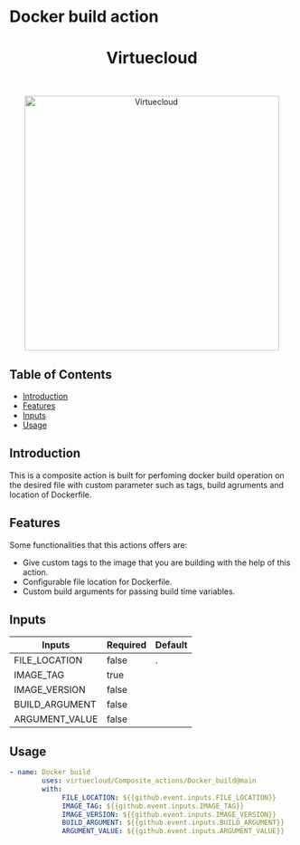 # Docker build action

<h1 align="center"> Virtuecloud </h1> <br>
<p align="center">
  <a href="https://virtuecloud.io/">
    <img alt="Virtuecloud" title="Virtuecloud" src="https://virtuecloud.io/assets/images/VitueCloud_Logo.png" width="450">
  </a>
</p>

## Table of Contents

- [Introduction](#introduction)
- [Features](#features)
- [Inputs](#inputs)
- [Usage](#usage)

## Introduction

This is a composite action is built for perfoming docker build operation on the desired file with custom parameter such as tags, build agruments and location of Dockerfile.

## Features

Some functionalities that this actions offers are:

* Give custom tags to the image that you are building with the help of this action.
* Configurable file location for Dockerfile.
* Custom build arguments for passing build time variables.


## Inputs

| Inputs  | Required | Default |
|---------|----------|---------|
|FILE_LOCATION|false|.|
|IMAGE_TAG|true| |
|IMAGE_VERSION|false| |
|BUILD_ARGUMENT|false| |
|ARGUMENT_VALUE|false| |


## Usage

```yaml
- name: Docker build
        uses: virtuecloud/Composite_actions/Docker_build@main
        with:
             FILE_LOCATION: ${{github.event.inputs.FILE_LOCATION}}
             IMAGE_TAG: ${{github.event.inputs.IMAGE_TAG}}
             IMAGE_VERSION: ${{github.event.inputs.IMAGE_VERSION}}
             BUILD_ARGUMENT: ${{github.event.inputs.BUILD_ARGUMENT}}
             ARGUMENT_VALUE: ${{github.event.inputs.ARGUMENT_VALUE}}
             
```

